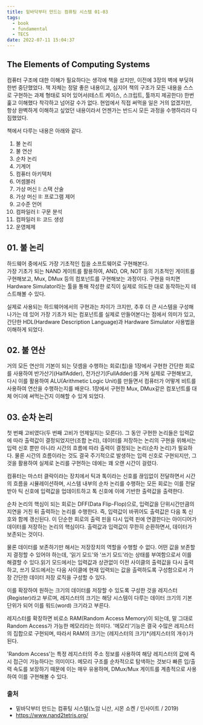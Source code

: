 ```yaml
---
title: 밑바닥부터 만드는 컴퓨팅 시스템 01-03
tags:
  - book
  - fundamental
  - TECS
date: 2022-07-11 15:04:37
---
```


## The Elements of Computing Systems
컴퓨터 구조에 대한 이해가 필요하다는 생각에 책을 샀지만, 이전에 3장의 벽에 부딪혀 한번 중단했었다.
책 자체는 정말 좋은 내용이고, 심지어 책의 구조가 모든 내용을 스스로 구현하는 과제 형태로 되어 있어서(테스트 케이스, 스크립트, 툴까지 제공한다) 한번 훑고 이해했다 착각하고 넘어갈 수가 없다.
현업에서 직접 써먹을 일은 거의 없겠지만, 항상 완벽하게 이해하고 싶었던 내용이라서 언젠가는 반드시 모든 과정을 수행하리라 다짐했었다.  

책에서 다루는 내용은 아래와 같다.
1. 불 논리
2. 불 연산
3. 순차 논리
4. 기계어
5. 컴퓨터 아키텍처
6. 어셈블러
7. 가상 머신 I: 스택 산술
8. 가상 머신 II: 프로그램 제어
9. 고수준 언어
10. 컴파일러 I: 구문 분석
11. 컴파일러 II: 코드 생성
12. 운영체제

## 01. 불 논리
하드웨어 중에서도 가장 기초적인 칩을 소프트웨어로 구현해본다.  
가장 기초가 되는 NAND 게이트를 활용하여, AND, OR, NOT 등의 기초적인 게이트를 구현해보고, Mux, DMux 등의 컴포넌트를 구현해보는 과정이다. 구현을 마치면 Hardware Simulator라는 툴을 통해 작성한 로직이 실제로 의도한 대로 동작하는지 테스트해볼 수 있다.

실제로 사용되는 하드웨어에서의 구현과는 차이가 크지만, 추후 더 큰 시스템을 구성해나가는 데 있어 가장 기초가 되는 컴포넌트를 실제로 만들어본다는 점에서 의미가 있고, 간단한 HDL(Hardware Description Language)과 Hardware Simulator 사용법을 이해하게 되었다.

## 02. 불 연산
거의 모든 연산의 기본이 되는 덧셈을 수행하는 회로(칩)을 1장에서 구현한 간단한 회로를 사용하여 반가산기(HalfAdder), 전가산기(FullAdder)를 거쳐 실제로 구현해보고, 다시 이를 활용하여 ALU(Arithmetic Logic Unit)를 만들면서 컴퓨터가 어떻게 비트를 사용하여 연산을 수행하는지를 배운다. 1장에서 구현한 Mux, DMux같은 컴포넌트를 대체 어디에 써먹는건지 이해할 수 있게 되었다.

## 03. 순차 논리
첫 번째 고비였다(두 번째 고비가 언제일지는 모른다). 
그 동안 구현한 논리들은 입력값에 따라 출력값이 결정되었지만(조합 논리), 데이터를 저장하는 논리의 구현을 위해서는 입력 신호 뿐만 아니라 시간의 흐름에 따라 출력이 결정되는 논리(순차 논리)가 필요하다. 물론 시간의 흐름이라는 것도 결국 주기적으로 발생하는 입력 신호로 구현되지만, 그것을 활용하여 실제로 논리를 구현하는 데에는 꽤 오랜 시간이 걸렸다. 

컴퓨터는 마스터 클락이라는 장치에서 틱과 톡이라는 신호를 끊임없이 전달하면서 시간의 흐름을 시뮬레이션하며, 시스템 내부의 순차 논리를 수행하는 모든 회로는 이를 전달받아 틱 신호에 입력값을 업데이트하고 톡 신호에 이에 기반한 출력값을 출력한다.

순차 논리의 핵심이 되는 회로는 DFF(Data Flip-Flop)으로, 입력값을 단위시간만큼의 지연을 거친 뒤 출력하는 논리를 수행한다. 즉, 입력값이 바뀌어도 출력값은 다음 톡 신호와 함께 갱신된다.
이 단순한 회로의 출력 핀을 다시 입력 핀에 연결한다는 아이디어가 데이터를 저장하는 논리의 핵심이다. 출력값과 입력값이 무한히 순환하면서, 데이터가 보존되는 것이다.

물론 데이터를 보존하기만 해서는 저장장치의 역할을 수행할 수 없다. 어떤 값을 보존할지 결정할 수 있어야 하는데, '읽기 모드'와 '쓰기 모드'라는 상태를 부여함으로서 이를 해결할 수 있다.읽기 모드에서는 입력값과 상관없이 이전 사이클의 출력값을 다시 출력하고, 쓰기 모드에서는 다음 사이클에 현재 입력되는 값을 출력하도록 구성함으로서 가장 간단한 데이터 저장 로직을 구성할 수 있다.

이를 확장하여 원하는 크기의 데이터를 저장할 수 있도록 구성한 것을 레지스터(Register)라고 부르며, 레지스터의 크기는 해당 시스템이 다루는 데이터 크기의 기본 단위가 되어 이를 워드(word) 크기라고 부른다.

레지스터를 확장하면 비로소 RAM(Random Access Memory)이 되는데, 말 그대로 Random Access가 가능한 메모리라는 의미다. '메모리'기능은 결국 수많은 레지스터의 집합으로 구현되며, 따라서 RAM의 크기는 (레지스터의 크기)*(레지스터의 개수)가 된다.

'Random Access'는 특정 레지스터의 주소 정보를 사용하여 해당 레지스터의 값에 즉시 접근이 가능하다는 의미이다. 메모리 구조를 순차적으로 탐색하는 것보다 빠른 입/출력 속도를 보장하기 때문에 이는 매우 유용하며, DMux/Mux 게이트를 계층적으로 사용하여 이를 구현해볼 수 있다.

### 출처
- 밑바닥부터 만드는 컴퓨팅 시스템(노암 니산, 시몬 쇼켄 / 인사이트 / 2019)
- https://www.nand2tetris.org/